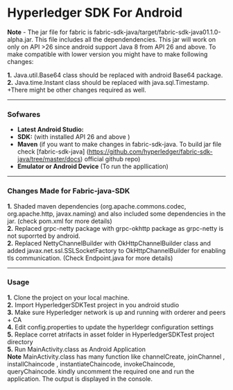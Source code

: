 # Hyperledger SDK For Android
 **Note** - The jar file for fabric is fabric-sdk-java/target/fabric-sdk-java01.1.0-alpha.jar. This file includes all the dependendencies. This jar will work on only on API >26 since android support Java 8 from API 26 and above. To make compatible with lower version you might have to make following changes:

**1.** Java.util.Base64 class should be replaced with android Base64 package. <br />
**2.** Java.time.Instant class should be replaced with java.sql.Timestamp. +There might be other changes required as well.<br/>
 ________________________________________________________

 ### Sofwares

- **Latest Android Studio:**
- **SDK:** (with installed API 26 and above )
- **Maven** (if you want to make changes in fabric-sdk-java. To build jar file check [fabric-sdk-java] (https://github.com/hyperledger/fabric-sdk-java/tree/master/docs) official github repo)
- **Emulator or Android Device** (To run the appllication)
________________________________________________________

### Changes Made for Fabric-java-SDK
**1.** Shaded maven dependencies (org.apache.commons.codec, org.apache.http, javax.naming) and also included some dependencies in the jar. (check pom.xml for more details)<br />
**2.** Replaced grpc-netty package with grpc-okhttp package as grpc-netty is not suporrted by android. <br />
**2.** Replaced NettyChannelBuilder with OkHttpChannelBuilder class and added javax.net.ssl.SSLSocketFactory to OkHttpChannelBuilder for enabling tls communication. (Check Endpoint.java for more details) <br />
________________________________________________________

### Usage

**1.** Clone the project on your local machine.<br />
**2.** Import HyperledgerSDKTest project in you android studio <br />
**3.** Make sure Hyperledger network is up and running with orderer and peers + CA <br />
**4.** Edit config.properties to update the hyperldegr configuration settings <br />
**5.** Replace corret atrifacts in asset folder in HyperledgerSDKTest project directory  <br />
**5.** Run MainActivity.class as Android Application  <br />
**Note** MainActivity.class has many function like channelCreate, joinChannel , installChaincode , instantiateChaincode, invokeChaincode, queryChaincode. kindly uncomment the required one and run the application. The output is displayed in the console.<br />
